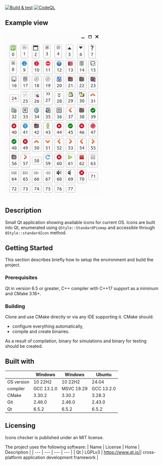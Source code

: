 [![Build & test](https://github.com/przemek83/icons-checker/actions/workflows/buld-and-test.yml/badge.svg)](https://github.com/przemek83/icons-checker/actions/workflows/buld-and-test.yml)
[![CodeQL](https://github.com/przemek83/icons-checker/actions/workflows/codeql.yml/badge.svg)](https://github.com/przemek83/icons-checker/actions/workflows/codeql.yml)

## Example view
![](screenshot_ubuntu.png?raw=true "")

## Description
Small Qt application showing available icons for current OS. Icons are built into Qt, enumerated using `QStyle::StandardPixmap` and accessible through `QStyle::standardIcon` method.

## Getting Started
This section describes briefly how to setup the environment and build the project.

### Prerequisites
Qt in version 6.5 or greater, C++ compiler with C++17 support as a minimum and CMake 3.16+. 

### Building
Clone and use CMake directly or via any IDE supporting it. CMake should:
- configure everything automatically,
- compile and create binaries.

As a result of compilation, binary for simulations and binary for testing should be created.

## Built with
| |  Windows | Windows | Ubuntu |
| --- | --- | --- | --- | 
| OS version | 10 22H2 | 10 22H2 | 24.04 |
| compiler | GCC 13.1.0 | MSVC 19.29 | GCC 13.2.0 |
| CMake | 3.30.2 | 3.30.2 |3.28.3 |
| Git | 2.46.0 | 2.46.0 | 2.43.0 |
| Qt | 6.5.2 | 6.5.2 | 6.5.2 |

## Licensing
Icons checker is published under an MIT license.

The project uses the following software:
| Name | License | Home | Description |
| --- | --- | --- | --- |
| Qt | LGPLv3 | https://www.qt.io/| cross-platform application development framework |